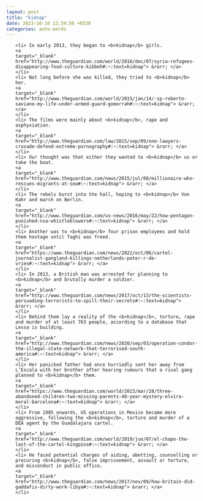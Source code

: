 ```yaml
---
layout: post
title: "kidnap"
date: 2023-10-10 12:34:56 +0530
categories: auto-words
---
```

<ol>

    <li> In early 2013, they began to <b>kidnap</b> girls.
    <a 
    target="_blank" 
    href="http://www.theguardian.com/world/2016/dec/07/syria-refugees-disappearing-food-culture-kibbeh#:~:text=kidnap"> &rarr; </a>
    </li>
    <li> Not long before she was killed, they tried to <b>kidnap</b> her.
    <a 
    target="_blank" 
    href="http://www.theguardian.com/world/2015/jan/14/-sp-roberto-saviano-my-life-under-armed-guard-gomorrah#:~:text=kidnap"> &rarr; </a>
    </li>
    <li> The films were mainly about <b>kidnap</b>, rape and asphyxiation.
    <a 
    target="_blank" 
    href="http://www.theguardian.com/law/2015/sep/09/one-lawyers-crusade-defend-extreme-pornography#:~:text=kidnap"> &rarr; </a>
    </li>
    <li> Our thought was that either they wanted to <b>kidnap</b> us or take the boat.
    <a 
    target="_blank" 
    href="http://www.theguardian.com/news/2015/jul/08/millionaire-who-rescues-migrants-at-sea#:~:text=kidnap"> &rarr; </a>
    </li>
    <li> The rebels burst into the hall, hoping to <b>kidnap</b> Von Kahr and march on Berlin.
    <a 
    target="_blank" 
    href="http://www.theguardian.com/us-news/2016/may/22/how-pentagon-punished-nsa-whistleblowers#:~:text=kidnap"> &rarr; </a>
    </li>
    <li> Another was to <b>kidnap</b> four prison employees and hold them hostage until Taghi was freed.
    <a 
    target="_blank" 
    href="https://www.theguardian.com/news/2022/oct/06/cartel-journalist-gangland-killings-netherlands-peter-r-de-vries#:~:text=kidnap"> &rarr; </a>
    </li>
    <li> In 2013, a British man was arrested for planning to <b>kidnap</b> and brutally murder a soldier.
    <a 
    target="_blank" 
    href="http://www.theguardian.com/news/2017/oct/13/the-scientists-persuading-terrorists-to-spill-their-secrets#:~:text=kidnap"> &rarr; </a>
    </li>
    <li> Behind them lay a reality of the <b>kidnap</b>, torture, rape and murder of at least 763 people, according to a database that Lessa is building.
    <a 
    target="_blank" 
    href="http://www.theguardian.com/news/2020/sep/03/operation-condor-the-illegal-state-network-that-terrorised-south-america#:~:text=kidnap"> &rarr; </a>
    </li>
    <li> Her panicked father had once hurriedly sent her away from L’Escala with her brother after hearing rumours that a rival gang planned to <b>kidnap</b> them.
    <a 
    target="_blank" 
    href="https://www.theguardian.com/world/2023/mar/28/three-abandoned-children-two-missing-parents-40-year-mystery-elvira-moral-barcelona#:~:text=kidnap"> &rarr; </a>
    </li>
    <li> From 1985 onwards, US operations in Mexico became more aggressive, following the <b>kidnap</b>, torture and murder of a DEA agent by the Guadalajara cartel.
    <a 
    target="_blank" 
    href="http://www.theguardian.com/world/2019/jun/07/el-chapo-the-last-of-the-cartel-kingpins#:~:text=kidnap"> &rarr; </a>
    </li>
    <li> He faced potential charges of aiding, abetting, counselling or procuring <b>kidnap</b>, false imprisonment, assault or torture, and misconduct in public office.
    <a 
    target="_blank" 
    href="http://www.theguardian.com/news/2017/nov/09/how-britain-did-gaddafis-dirty-work-libya#:~:text=kidnap"> &rarr; </a>
    </li>